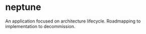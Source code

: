 neptune
=======

An application focused on architecture lifecycle. Roadmapping to implementation to decommission.
